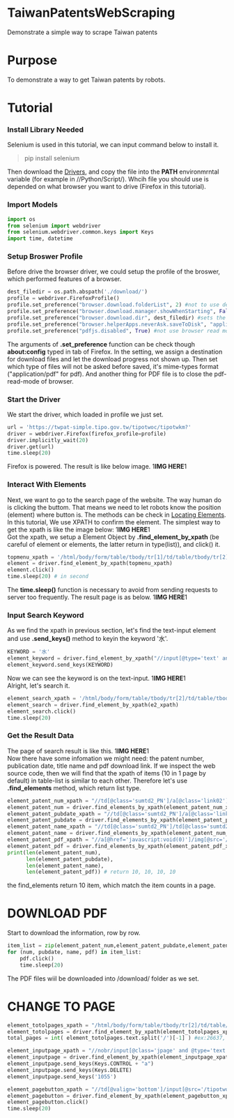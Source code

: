 # TaiwanPatentsWebScraping
Demonstrate a simple way to scrape Taiwan patents 
# Purpose
To demonstrate a way to get Taiwan patents by robots.
# Tutorial


### Install Library Needed
Selenium is used in this tutorial, we can input command below to install it.
>pip install selenium

Then download the [Drivers](https://selenium-python.readthedocs.io/installation.html#drivers), and copy the file into the **PATH** environmrntal variable (for example in //Python/Script/). Whcih file you should use is depended on what browser you want to drive (Firefox in this tutorial).


### Import Models
```python
import os
from selenium import webdriver
from selenium.webdriver.common.keys import Keys
import time, datetime
```


### Setup Broswer Profile
Before drive the browser driver, we could setup the profile of the broswer, which performed features of a browser.
```python
dest_filedir = os.path.abspath('./download/')
profile = webdriver.FirefoxProfile()
profile.set_preference("browser.download.folderList", 2) #not to use default Downloads directory
profile.set_preference("browser.download.manager.showWhenStarting", False) #showing download progress
profile.set_preference("browser.download.dir", dest_filedir) #sets the directory for downloads
profile.set_preference("browser.helperApps.neverAsk.saveToDisk", "application/pdf") #automatically download the files of the selected mime-types
profile.set_preference("pdfjs.disabled", True) #not use browser read mode
```
The arguments of **.set_preference** function can be check though **about:config** typed in tab of Firefox.
In the setting, we assign a destination for download files and let the download progress not shown up. Then set which type of files will not be asked before saved, it's mime-types format ("application/pdf" for pdf). And another thing for PDF file is to close the pdf-read-mode of browser.


### Start the Driver
We start the driver, which loaded in profile we just set.
```python
url = 'https://twpat-simple.tipo.gov.tw/tipotwoc/tipotwkm?'
driver = webdriver.Firefox(firefox_profile=profile)
driver.implicitly_wait(20)
driver.get(url)
time.sleep(20)
```
Firefox is powered. The result is like below image.
1**IMG HERE**1  


### Interact With Elements
Next, we want to go to the search page of the website. The way human do is clicking the buttom. That means we need to let robots know the position (element) where button is. The methods can be check in [Locating Elements](https://selenium-python.readthedocs.io/locating-elements.html#locating-elements). In this tutorial, We use XPATH to confirm the element. The simplest way to get the xpath is like the image below:
1**IMG HERE**1  
Got the xpath, we setup a Element Object by **.find_element_by_xpath** (be careful of element or elements, the latter return in type(list)), and click() it. 
```python
topmenu_xpath = '/html/body/form/table/tbody/tr[1]/td/table/tbody/tr[2]/td/table/tbody/tr/td/div/ul/li[4]/a'
element = driver.find_element_by_xpath(topmenu_xpath)
element.click()
time.sleep(20) # in second
```
The **time.sleep()** function is necessary to avoid from sending requests to server too frequently. The result page is as below.
1**IMG HERE**1  


### Input Search Keyword
As we find the xpath in previous section, let's find the text-input element and use **.send_keys()** method to keyin the keyword '水'.
```python
KEYWORD = '水'
element_keyword = driver.find_element_by_xpath("//input[@type='text' and @name='_1_1_T']")
element_keyword.send_keys(KEYWORD)
```
Now we can see the keyword is on the text-input.
1**IMG HERE**1  
Alright, let's search it.
```python
element_search_xpath = '/html/body/form/table/tbody/tr[2]/td/table/tbody/tr/td/table/tbody/tr[3]/td/table/tbody/tr[4]/td/table[2]/tbody/tr[1]/td[3]/input[1]'
element_search = driver.find_element_by_xpath(e2_xpath)
element_search.click()
time.sleep(20)
```


### Get the Result Data
The page of search result is like this.
1**IMG HERE**1  
Now there have some infomation we might need: the patent number, publication date, title name and pdf download link. If we inspect the web source code, then we will find that the xpath of items (10 in 1 page by default) in table-list is similar to each other. Therefore let's use **.find_elements** method, which return list type.  
```python
element_patent_num_xpath = "//td[@class='sumtd2_PN']/a[@class='link02']"
element_patent_num = driver.find_elements_by_xpath(element_patent_num_xpath)
element_patent_pubdate_xpath = "//td[@class='sumtd2_PN']/a[@class='link02']"
element_patent_pubdate = driver.find_elements_by_xpath(element_patent_pubdate_xpath)
element_patent_name_xpath = "//td[@class='sumtd2_PN']/td[@class='sumtd2_TI']"
element_patent_name = driver.find_elements_by_xpath(element_patent_num_xpath)
element_patent_pdf_xpath = "//a[@href='javascript:void(0)']/img[@src='/tipotwo/img/pic_tabga.gif']"
element_patent_pdf = driver.find_elements_by_xpath(element_patent_pdf_xpath)
print(len(element_patent_num),
      len(element_patent_pubdate),
      len(element_patent_name),
      len(element_patent_pdf)) # return 10, 10, 10, 10
```
the find_elements return 10 item, which match the item counts in a page.



# DOWNLOAD PDF
Start to download the information, row by row.
```python
item_list = zip(element_patent_num,element_patent_pubdate,element_patent_name,element_patent_pdf)
for (num, pubdate, name, pdf) in item_list:
    pdf.click()
    time.sleep(20)
```
The PDF files wiil be downloaded into /download/ folder as we set.



# CHANGE TO PAGE
```python
element_totolpages_xpath = "/html/body/form/table/tbody/tr[2]/td/table/tbody/tr/td/table/tbody/tr[3]/td[2]/table/tbody/tr[1]/td/table/tbody/tr/td[1]/font/font[2]"
element_totolpages = driver.find_element_by_xpath(element_totolpages_xpath) #ex:"1/26637"
total_pages = int( element_totolpages.text.split('/')[-1] ) #ex:26637, type:int

element_inputpage_xpath = "//nobr/input[@class='jpage' and @type='text']"
element_inputpage = driver.find_element_by_xpath(element_inputpage_xpath)
element_inputpage.send_keys(Keys.CONTROL + "a")
element_inputpage.send_keys(Keys.DELETE)
element_inputpage.send_keys('1055')

element_pagebutton_xpath = "//td[@valign='bottom']/input[@src='/tipotwo/img/redisplay_1.gif']"
element_pagebutton = driver.find_element_by_xpath(element_pagebutton_xpath)
element_pagebutton.click()
time.sleep(20)
```
